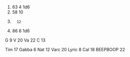 
1. 63  4      1d6
2.  58 10
3.       12
4. 86  6     1d6

G   9
V   20
Va   22
C    13


Tim  17
Gabba  6
Nat 12
Varc 20 
Lyric 8
Cal 18
	BEEPBOOP 22
